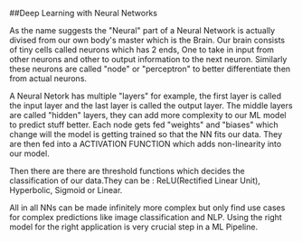 ##Deep Learning with Neural Networks<br>

As the name suggests the "Neural" part of a Neural Network is actually divised from our own body's master which is the Brain. Our brain consists of tiny cells called neurons which has 2 ends, One to take in input from other neurons and other to output information to the next neuron. Similarly these neurons are called "node" or "perceptron" to better differentiate then from actual neurons.

A Neural Netork has multiple "layers" for example, the first layer is called the input layer and the last layer is called the output layer. The middle layers are called "hidden" layers, they can add more complexity to our ML model to predict stuff better. Each node gets fed "weights" and "biases" which change will the model is getting trained so that the NN fits our data. They are then fed into a ACTIVATION FUNCTION which adds non-linearity into our model.

Then there are there are threshold functions which decides the classification of our data.They can be : ReLU(Rectified Linear Unit), Hyperbolic, Sigmoid or Linear.

All in all NNs can be made infinitely more complex but only find use cases for complex predictions like image classification and NLP. Using the right model for the right application is very crucial step in a ML Pipeline.






























































































































































